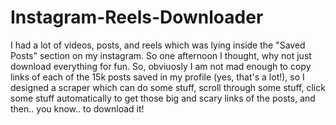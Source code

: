 # Instagram-Reels-Downloader
I had a lot of videos, posts, and reels which was lying inside the "Saved Posts" section on my instagram. So one afternoon I thought, why not just download everything for fun. So, obviuosly I am not mad enough to copy links of each of the 15k posts saved in my profile (yes, that's a lot!), so I designed a scraper which can do some stuff, scroll through some stuff, click some stuff automatically to get those big and scary links of the posts, and then.. you know.. to download it!
